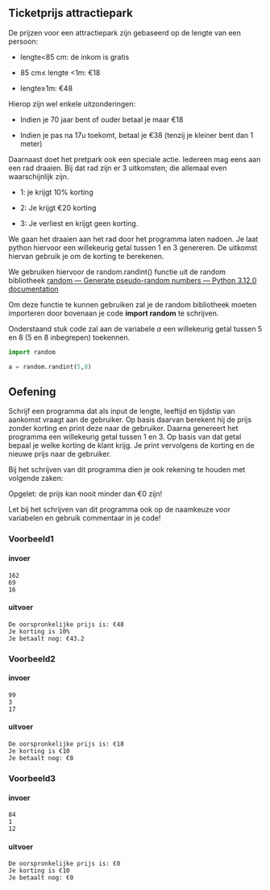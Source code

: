 ## Ticketprijs attractiepark

De prijzen voor een attractiepark zijn gebaseerd op de lengte van een persoon:

- lengte<85 cm: de inkom is gratis

- 85 cm$\leq$ lengte <1m:  €18

- lengte$\geq$1m: €48

Hierop zijn wel enkele uitzonderingen:

- Indien je 70 jaar bent of ouder betaal je maar €18

- Indien je pas na 17u toekomt, betaal je €38 (tenzij je kleiner bent dan 1 meter)

Daarnaast doet het pretpark ook een speciale actie. Iedereen mag eens aan een rad draaien. Bij dat rad zijn er 3 uitkomsten; die allemaal even waarschijnlijk zijn.

- 1: je krijgt 10% korting

- 2: Je krijgt €20 korting

- 3: Je verliest en krijgt geen korting.

We gaan het draaien aan het rad door het programma laten nadoen. Je laat python hiervoor een willekeurig getal tussen 1 en 3 genereren. De uitkomst hiervan gebruik je om de korting te berekenen. 

We gebruiken hiervoor de random.randint() functie uit de random bibliotheek [random — Generate pseudo-random numbers — Python 3.12.0 documentation](https://docs.python.org/3/library/random.html#functions-for-integers)

Om deze functie te kunnen gebruiken zal je de random bibliotheek moeten importeren door bovenaan je code **import random** te schrijven.



Onderstaand stuk code zal aan de variabele *a* een willekeurig getal tussen 5 en 8 (5 en 8 inbegrepen) toekennen.

```python
import random

a = random.randint(5,8)
```

## Oefening

Schrijf een programma dat als input de lengte, leeftijd en tijdstip van aankomst vraagt aan de gebruiker. Op basis daarvan berekent hij de prijs zonder korting en print deze naar de gebruiker. Daarna genereert het programma een willekeurig getal tussen 1 en 3. Op basis van dat getal bepaal je welke korting de klant krijg. Je print vervolgens de korting en de nieuwe prijs naar de gebruiker. 

Bij het schrijven van dit programma dien je ook rekening te houden met volgende zaken: 

Opgelet: de prijs kan nooit minder dan €0 zijn!

Let bij het schrijven van dit programma ook op de naamkeuze voor variabelen en gebruik commentaar in je code!

### Voorbeeld1

#### invoer

```console?lang=python&prompt=>>>
162
69
16
```

#### uitvoer

```console?lang=python&prompt=>>>
De oorspronkelijke prijs is: €48
Je korting is 10%
Je betaalt nog: €43.2
```

### Voorbeeld2

#### invoer

```console?lang=python&prompt=>>>
99
3
17
```

#### uitvoer

```console?lang=python&prompt=>>>
De oorspronkelijke prijs is: €18
Je korting is €10
Je betaalt nog: €8
```

### Voorbeeld3

#### invoer

```console?lang=python&prompt=>>>
84
1
12
```

#### uitvoer

```console?lang=python&prompt=>>>
De oorspronkelijke prijs is: €0
Je korting is €10
Je betaalt nog: €0
```
